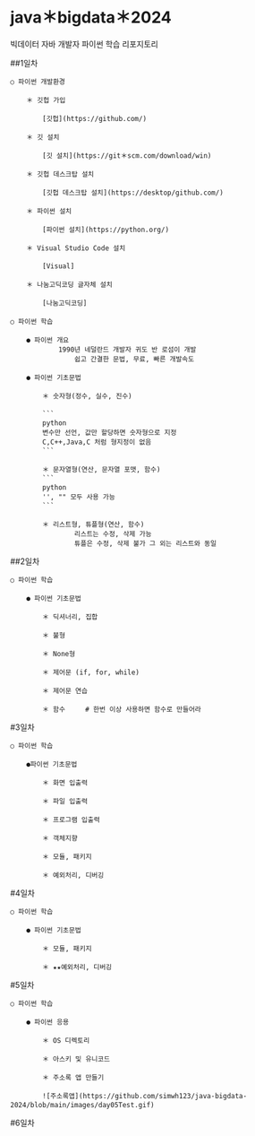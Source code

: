 # java＊bigdata＊2024
빅데이터 자바 개발자 파이썬 학습 리포지토리

##1일차

    ○ 파이썬 개발환경

        ＊ 깃헙 가입

            [깃헙](https://github.com/)

        ＊ 깃 설치

            [깃 설치](https://git＊scm.com/download/win)

        ＊ 깃헙 데스크탑 설치

            [깃헙 데스크탑 설치](https://desktop/github.com/)

        ＊ 파이썬 설치

            [파이썬 설치](https://python.org/)

        ＊ Visual Studio Code 설치

            [Visual]

        ＊ 나눔고딕코딩 글자체 설치

            [나눔고딕코딩]

    ○ 파이썬 학습

        ● 파이썬 개요
                1990년 네덜란드 개발자 귀도 반 로섬이 개발
                    쉽고 간결한 문법, 무료, 빠른 개발속도

        ● 파이썬 기초문법

            ＊ 숫자형(정수, 실수, 진수)

            ``` 
            python
            변수만 선언, 값만 할당하면 숫자형으로 지정
            C,C++,Java,C 처럼 형지정이 없음
            ```

            ＊ 문자열형(연산, 문자열 포맷, 함수)
            ```
            python
            '', "" 모두 사용 가능
            ```
                
            ＊ 리스트형, 튜플형(연산, 함수)
                    리스트는 수정, 삭제 가능
                    튜플은 수정, 삭제 불가 그 외는 리스트와 동일

##2일차

    ○ 파이썬 학습

        ● 파이썬 기초문법

            ＊ 딕셔너리, 집합

            ＊ 불형

            ＊ None형

            ＊ 제어문 (if, for, while)

            ＊ 제어문 연습

            ＊ 함수     # 한번 이상 사용하면 함수로 만들어라
        
        

#3일차

    ○ 파이썬 학습

        ●파이썬 기초문법
        
            ＊ 화면 입출력
        
            ＊ 파일 입출력
        
            ＊ 프로그램 입출력
        
            ＊ 객체지향

            ＊ 모듈, 패키지

            ＊ 예외처리, 디버깅
        

#4일차

    ○ 파이썬 학습

        ● 파이썬 기초문법

            ＊ 모듈, 패키지

            ＊ ★★예외처리, 디버깅

#5일차

    ○ 파이썬 학습

        ● 파이썬 응용

            ＊ OS 디렉토리

            ＊ 아스키 및 유니코드

            ＊ 주소록 앱 만들기

            ![주소록앱](https://github.com/simwh123/java-bigdata-2024/blob/main/images/day05Test.gif)

#6일차

